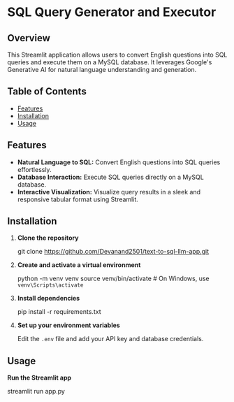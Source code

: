 # SQL Query Generator and Executor

## Overview

This Streamlit application allows users to convert English questions into SQL queries and execute them on a MySQL database. It leverages Google's Generative AI for natural language understanding and generation.

## Table of Contents

- [Features](#features)
- [Installation](#installation)
- [Usage](#usage)


## Features

- **Natural Language to SQL:** Convert English questions into SQL queries effortlessly.
- **Database Interaction:** Execute SQL queries directly on a MySQL database.
- **Interactive Visualization:** Visualize query results in a sleek and responsive tabular format using Streamlit.

## Installation

1. **Clone the repository**

    git clone https://github.com/Devanand2501/text-to-sql-llm-app.git

2. **Create and activate a virtual environment**

    python -m venv venv
    source venv/bin/activate  # On Windows, use `venv\Scripts\activate`

3. **Install dependencies**

    pip install -r requirements.txt

4. **Set up your environment variables**

   Edit the `.env` file and add your API key and database credentials.

## Usage

**Run the Streamlit app**

streamlit run app.py
